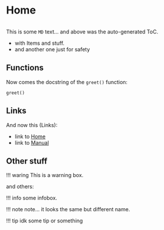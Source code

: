 # Home

```@contents
```

This is some `MD` text... and above was the auto-generated ToC.
- with Items and stuff.
- and another one just for safety

## Functions

Now comes the docstring of the `greet()` function:

```@docs
greet()
```

## Links

And now this (Links):
- link to [Home](@ref)
- link to [Manual](@ref)

## Other stuff

!!! waring
    This is a warning box.

and others:

!!! info
    some infobox.

!!! note
    note... it looks the same but different name.

!!! tip
    idk some tip or something

